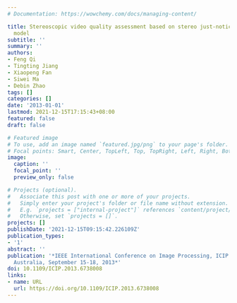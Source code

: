 ```yaml
---
# Documentation: https://wowchemy.com/docs/managing-content/

title: Stereoscopic video quality assessment based on stereo just-noticeable difference
  model
subtitle: ''
summary: ''
authors:
- Feng Qi
- Tingting Jiang
- Xiaopeng Fan
- Siwei Ma
- Debin Zhao
tags: []
categories: []
date: '2013-01-01'
lastmod: 2021-12-15T17:15:43+08:00
featured: false
draft: false

# Featured image
# To use, add an image named `featured.jpg/png` to your page's folder.
# Focal points: Smart, Center, TopLeft, Top, TopRight, Left, Right, BottomLeft, Bottom, BottomRight.
image:
  caption: ''
  focal_point: ''
  preview_only: false

# Projects (optional).
#   Associate this post with one or more of your projects.
#   Simply enter your project's folder or file name without extension.
#   E.g. `projects = ["internal-project"]` references `content/project/deep-learning/index.md`.
#   Otherwise, set `projects = []`.
projects: []
publishDate: '2021-12-15T09:15:42.226109Z'
publication_types:
- '1'
abstract: ''
publication: '*IEEE International Conference on Image Processing, ICIP 2013, Melbourne,
  Australia, September 15-18, 2013*'
doi: 10.1109/ICIP.2013.6738008
links:
- name: URL
  url: https://doi.org/10.1109/ICIP.2013.6738008
---
```


